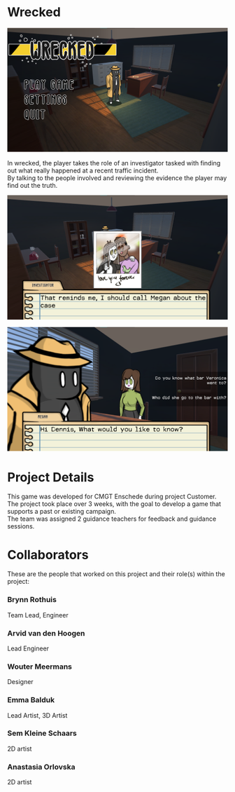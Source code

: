 # Wrecked
![Main Menu image](ReadMeImages/MainMenu.png?raw=true)


In wrecked, the player takes the role of an investigator tasked with finding out what really happened at a recent traffic incident.  
By talking to the people involved and reviewing the evidence the player may find out the truth.


![gameplay image 1](ReadMeImages/Gameplay1.png?raw=true)


![gameplay image 2](ReadMeImages/Gameplay2.png?raw=true)

# Project Details
This game was developed for CMGT Enschede during project Customer.  
The project took place over 3 weeks, with the goal to develop a game that supports a past or existing campaign.  
The team was assigned 2 guidance teachers for feedback and guidance sessions.

# Collaborators
These are the people that worked on this project and their role(s) within the project:

### Brynn Rothuis
Team Lead, Engineer

### Arvid van den Hoogen
Lead Engineer

### Wouter Meermans
Designer

### Emma Balduk
Lead Artist, 3D Artist

### Sem Kleine Schaars
2D artist

### Anastasia Orlovska
2D artist